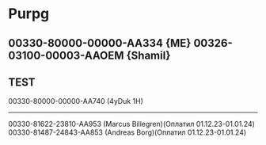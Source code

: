 # Purpg
00330-80000-00000-AA334 {ME}
00326-03100-00003-AAOEM {Shamil}
-------
TEST
-------
00330-80000-00000-AA740 (4yDuk 1H)



-------
00330-81622-23810-AA953 (Marcus Billegren)(Оплатил 01.12.23-01.01.24)
00330-81487-24843-AA853 (Andreas Borg)(Оплатил 01.12.23-01.01.24)


